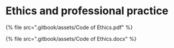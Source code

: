 # Ethics and professional practice

{% file src=".gitbook/assets/Code of Ethics.pdf" %}

{% file src=".gitbook/assets/Code of Ethics.docx" %}
